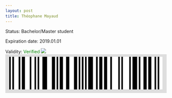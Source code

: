 ```yaml
---
layout: post
title: Théophane Mayaud
---
```


Status: Bachelor/Master student

Expiration date: 2019.01.01

Validity: <font color="green"> Verified</font> 
![](/members/img/Théophane_Mayaud.png)
![](/members/img/bar.png)
